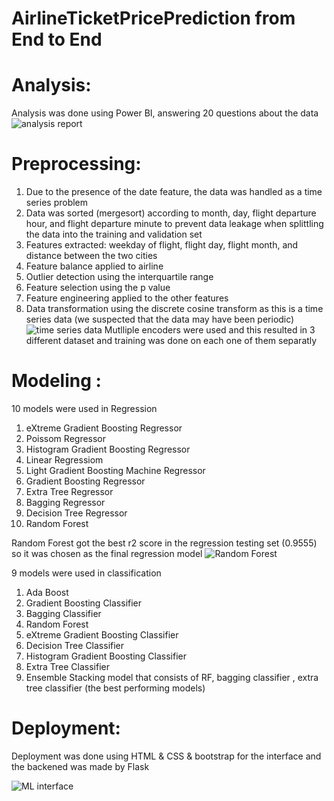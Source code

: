 # AirlineTicketPricePrediction from End to End
# Analysis:

Analysis was done using Power BI, answering 20 questions about the data
![analysis report ](https://user-images.githubusercontent.com/76780379/170844979-5b42173d-e2a4-40fd-859a-5c16e60694c2.jpg)
# Preprocessing:

1. Due to the presence of the date feature, the data was handled as a time series problem
2. Data was sorted (mergesort) according to month, day, flight departure hour, and flight departure minute
to prevent data leakage when splittling the data into the training and validation set
3. Features extracted: weekday of flight, flight day, flight month, and distance between the two cities
4. Feature balance applied to airline
5. Outlier detection using the interquartile range
6. Feature selection using the p value
7. Feature engineering applied to the other features
8. Data transformation using the discrete cosine transform as this is a time series data (we suspected that the data may have been periodic)
![time series data](https://user-images.githubusercontent.com/76780379/170845001-c72271a3-f6b0-4886-bdf2-d2d2e7058622.jpg)
Mutlliple encoders were used and this resulted in 3 different dataset and training was done on each one of them separatly
# Modeling :

10 models were used in Regression
1. eXtreme Gradient Boosting Regressor
2. Poissom Regressor
3. Histogram Gradient Boosting Regressor
4. Linear Regressiom
5. Light Gradient Boosting Machine Regressor
6. Gradient Boosting Regressor
7. Extra Tree Regressor 
8. Bagging Regressor
9. Decision Tree Regressor
10. Random Forest 

Random Forest got the best r2 score in the regression testing set (0.9555) so it was chosen as the final regression model
![Random Forest](https://user-images.githubusercontent.com/76780379/170845111-a8631ed3-92ed-4378-932c-eccfd3714c87.jpg)

9 models were used in classification
1. Ada Boost
2. Gradient Boosting Classifier
3. Bagging Classifier
4. Random Forest    
5. eXtreme Gradient Boosting Classifier
6. Decision Tree Classifier
7. Histogram Gradient Boosting Classifier     
8. Extra Tree Classifier 
9. Ensemble Stacking model that consists of RF, bagging classifier , extra tree classifier (the best performing models) 

# Deployment:
Deployment was done using HTML & CSS & bootstrap for the interface and the backened was made by Flask

![ML interface](https://user-images.githubusercontent.com/76780379/170869444-c5a1a0a8-7da9-4d71-b140-4ba6d892c25d.jpeg)
